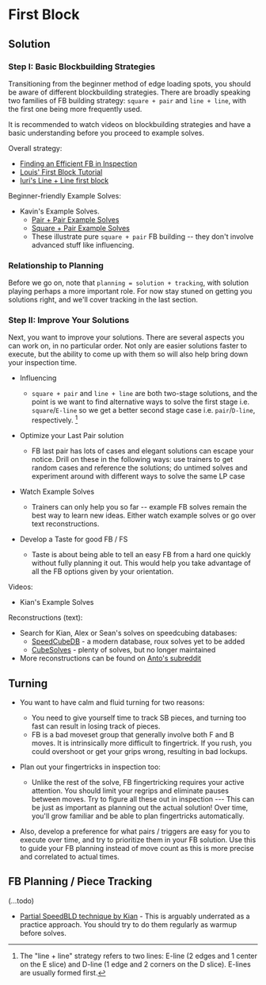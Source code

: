 # First Block

## Solution

### Step I: Basic Blockbuilding Strategies

Transitioning from the beginner method of edge loading spots, you should be aware of different blockbuilding strategies. There are broadly speaking two families of FB building strategy: `square + pair` and `line + line`, with the first one being more frequently used.

It is recommended to watch videos on blockbuilding strategies and have a basic understanding before you proceed to example solves.

Overall strategy:
- [Finding an Efficient FB in Inspection](https://www.youtube.com/watch?v=0Cq3YDud1dA)
- [Louis' First Block Tutorial](https://www.youtube.com/playlist?list=PLAmLIbUNCUR_e9lmyvcjAb18qlnJ72hGv)
- [Iuri's Line + Line first block](https://www.youtube.com/watch?v=i9zxR5mkgQs)

Beginner-friendly Example Solves:
- Kavin's Example Solves.
  - [Pair + Pair Example Solves](https://www.youtube.com/watch?v=sRTVptb2QrY)
  - [Square + Pair Example Solves](https://www.youtube.com/watch?v=YyY_okZ5Fj0)
  - These illustrate pure `square + pair` FB building -- they don't involve advanced stuff like influencing.

### Relationship to Planning
Before we go on, note that `planning = solution + tracking`, with solution playing perhaps a more important role. For now stay stuned on getting you solutions right, and we'll cover tracking in the last section.

### Step II: Improve Your Solutions

Next, you want to improve your solutions. There are several aspects you can work on, in no particular order. Not only are easier solutions faster to execute, but the ability to come up with them so will also help bring down your inspection time.

- Influencing
    - `square + pair` and `line + line` are both two-stage solutions, and the point is we want to find alternative ways to solve the first stage i.e. `square`/`E-line` so we get a better second stage case i.e. `pair`/`D-line`, respectively. [^1]

- Optimize your Last Pair solution
    - FB last pair has lots of cases and elegant solutions can escape your notice. Drill on these in the following ways: use trainers to get random cases and reference the solutions; do untimed solves and experiment around with different ways to solve the same LP case

- Watch Example Solves
    - Trainers can only help you so far -- example FB solves remain the best way to learn new ideas. Either watch example solves or go over text reconstructions.

- Develop a Taste for good FB / FS
    - Taste is about being able to tell an easy FB from a hard one quickly without fully planning it out. This would help you take advantage of all the FB options given by your orientation.

Videos:
- Kian's Example Solves

Reconstructions (text):
- Search for Kian, Alex or Sean's solves on speedcubing databases:
    - [SpeedCubeDB](http://speedcubedb.com/r/index/) - a modern database, roux solves yet to be added
    - [CubeSolves](http://cubesolv.es) - plenty of solves, but no longer maintained
- More reconstructions can be found on [Anto's subreddit](https://www.reddit.com/r/rouxles/)


## Turning

- You want to have calm and fluid turning for two reasons:
    - You need to give yourself time to track SB pieces, and turning too fast can result in losing track of pieces.
    - FB is a bad moveset group that generally involve both F and B moves. It is intrinsically more difficult to fingertrick. If you rush, you could overshoot or get your grips wrong, resulting in bad lockups.

-  Plan out your fingertricks in inspection too:
   - Unlike the rest of the solve, FB fingertricking requires your active attention. You should limit your regrips and eliminate pauses between moves. Try to figure all these out in inspection --- This can be just as important as planning out the actual solution! Over time, you'll grow familiar and be able to plan fingertricks automatically.

- Also, develop a preference for what pairs / triggers are easy for you to execute over time, and try to prioritize them in your FB solution. Use this to guide your FB planning instead of move count as this is more precise and correlated to actual times.

## FB Planning / Piece Tracking

(...todo)
- [Partial SpeedBLD technique by Kian](https://www.youtube.com/watch?v=4KLFyN6ZDwk) - This is arguably underrated as a practice approach. You should try to do them regularly as warmup before solves.

[^1]: The "line + line" strategy refers to two lines: E-line (2 edges and 1 center on the E slice) and D-line (1 edge and 2 corners on the D slice). E-lines are usually formed first.